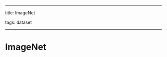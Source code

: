 
---

title: ImageNet

tags: dataset 

---

# ImageNet


















































